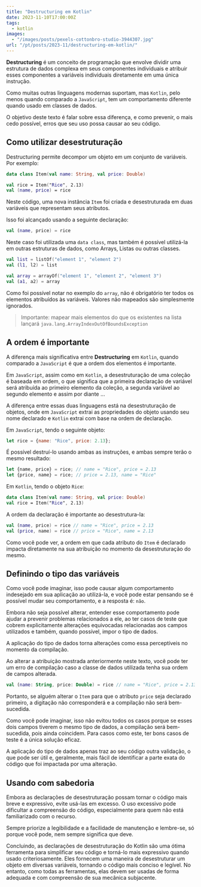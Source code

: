 ```yaml
---
title: "Destructuring em Kotlin"
date: 2023-11-10T17:00:00Z
tags:
  - kotlin
images:
  - "/images/posts/pexels-cottonbro-studio-3944307.jpg"
url: "/pt/posts/2023-11/destructuring-em-kotlin/"
---
```


**Destructuring** é um conceito de programação que envolve dividir uma estrutura de dados complexa em seus componentes
individuais e atribuir esses componentes a variáveis individuais diretamente em uma única instrução.

Como muitas outras linguagens modernas suportam, mas `Kotlin`, pelo menos quando comparado a `JavaScript`, tem um
comportamento diferente quando usado em classes de dados.

O objetivo deste texto é falar sobre essa diferença, e como prevenir, o mais cedo possível, erros que seu uso possa
causar ao seu código.

## Como utilizar desestruturação

Destructuring permite decompor um objeto em um conjunto de variáveis. Por exemplo:

```kotlin
data class Item(val name: String, val price: Double)

val rice = Item("Rice", 2.13)
val (name, price) = rice
```

Neste código, uma nova instância `Item` foi criada e desestruturada em duas variáveis que representam seus atributos.

Isso foi alcançado usando a seguinte declaração:

```kotlin
val (name, price) = rice
```

Neste caso foi utilizada uma `data class`, mas também é possível utilizá-la em outras estruturas de dados, como
Arrays, Listas ou outras classes.

```kotlin
val list = listOf("element 1", "element 2")
val (l1, l2) = list

val array = arrayOf("element 1", "element 2", "element 3")
val (a1, a2) = array
```

Como foi possível notar no exemplo do `array`, não é obrigatório ter todos os elementos atribuídos às variáveis. Valores
não mapeados são simplesmente ignorados.

> Importante: mapear mais elementos do que os existentes na lista lançará `java.lang.ArrayIndexOutOfBoundsException`

## A ordem é importante

A diferença mais significativa entre **Destructuring** em `Kotlin`, quando comparado a `JavaScript` é que a ordem dos
elementos é importante.

Em `JavaScript`, assim como em `Kotlin`, a desestruturação de uma coleção é baseada em ordem, o que significa que a
primeira declaração de variável será atribuída ao primeiro elemento da coleção, a segunda variável ao segundo elemento e
assim por diante …

A diferença entre essas duas linguagens está na desestruturação de objetos, onde em `JavaScript` extrai as propriedades
do objeto usando seu nome declarado e `Kotlin` extrai com base na ordem de declaração.

Em `JavaScript`, tendo o seguinte objeto:

```javascript
let rice = {name: "Rice", price: 2.13};
```

É possível destruí-lo usando ambas as instruções, e ambas sempre terão o mesmo resultado:

```javascript
let {name, price} = rice; // name = "Rice", price = 2.13
let {price, name} = rice; // price = 2.13, name = "Rice"
```

Em `Kotlin`, tendo o objeto `Rice`:

```kotlin
data class Item(val name: String, val price: Double)
val rice = Item("Rice", 2.13)
```

A ordem da declaração é importante ao desestrutura-la:

```kotlin
val (name, price) = rice // name = "Rice", price = 2.13
val (price, name) = rice // price = "Rice", name = 2.13
```

Como você pode ver, a ordem em que cada atributo do `Item` é declarado impacta diretamente na sua atribuição no momento
da desestruturação do mesmo.

## Definindo o tipo das variáveis

Como você pode imaginar, isso pode causar algum comportamento indesejado em sua aplicação ao utilizá-la, e você pode
estar pensando se é possível mudar seu comportamento, e a resposta é: `não`.

Embora não seja possível alterar, entender esse comportamento pode ajudar a prevenir problemas relacionados a ele, ao
ter casos de teste que cobrem explicitamente alterações equivocadas relacionadas aos campos utilizados e também, quando
possível, impor o tipo de dados.

A aplicação do tipo de dados torna alterações como essa perceptíveis no momento da compilação.

Ao alterar a atribuição mostrada anteriormente neste texto, você pode ter um erro de compilação caso a classe de dados
utilizada tenha sua ordem de campos alterada.

```kotlin
val (name: String, price: Double) = rice // name = "Rice", price = 2.13
```

Portanto, se alguém alterar o `Item` para que o atributo `price` seja declarado primeiro, a digitação não corresponderá
e a compilação não será bem-sucedida.

Como você pode imaginar, isso não evitou todos os casos porque se esses dois campos tiverem o mesmo tipo de dados, a
compilação será bem-sucedida, pois ainda coincidem. Para casos como este, ter bons casos de teste é a única solução
eficaz.

A aplicação do tipo de dados apenas traz ao seu código outra validação, o que pode ser útil e, geralmente, mais fácil de
identificar a parte exata do código que foi impactada por uma alteração.

## Usando com sabedoria

Embora as declarações de desestruturação possam tornar o código mais breve e expressivo, evite usá-las em excesso. O uso
excessivo pode dificultar a compreensão do código, especialmente para quem não está familiarizado com o recurso.

Sempre priorize a legibilidade e a facilidade de manutenção e lembre-se, só porque você pode, nem sempre significa que
deve.

Concluindo, as declarações de desestruturação do Kotlin são uma ótima ferramenta para simplificar seu código e torná-lo
mais expressivo quando usado criteriosamente. Eles fornecem uma maneira de desestruturar um objeto em diversas
variáveis, tornando o código mais conciso e legível. No entanto, como todas as ferramentas, elas devem ser usadas de
forma adequada e com compreensão de sua mecânica subjacente.
